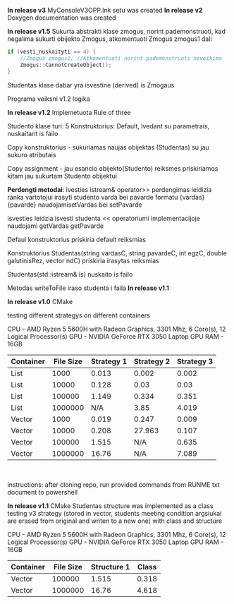 **In release v3**
MyConsoleV3OPP.lnk setu was created
**In release v2**
Doxygen documentation  was created

**In release v1.5**
Sukurta abstrakti klase zmogus, norint pademonstruoti, kad negalima sukurti obijekto Zmogus, atkomentuoti Zmogus zmogus1 dali

```cpp
if (vesti_nuskaityti == 4) {
	//Zmogus zmogus1; //Atkomentuoti norint pademonstruoti neveikima
	Zmogus::CannotCreateObject();
}
```

Studentas klase dabar yra isvestine (derived) is Zmogaus 

Programa veiksni v1.2 logika



**In release  v1.2**
Implemetuota Rule of three

Studento klase turi: 5 Konstruktorius: Default, Ivedant su parametrais, nuskaitant is failo

Copy konstruktorius - sukuriamas naujas obijektas (Studentas) su jau sukuro atributais 

Copy assignment - jau esancio obijekto(Studento) reiksmes priskiriamos kitam jau sukurtam Studento obijektui

**Perdengti metodai**:
ivesties istream& operator>> perdengimas leidizia ranka vartotojui irasyti studento varda bei pavarde formatu {vardas} {pavarde} naudojamisetVardas bei setPavarde 

isvesties leidzia isvesti studenta << operatoriumi implementacijoje naudojami getVardas getPavarde

Defaul konstruktorius priskiria default reiksmias

Konstruktorius Studentas(string vardasC, string pavardeC, int egzC, double galutinisRez, vector<int> ndC) priskiria irasytas reiksmias

Studentas(std::istream& is) nuskaito is failo

Metodas writeToFile iraso studenta i faila
**In release v1.1**



**In release v1.0** 
CMake 

testing different strategys on different containers

CPU - AMD Ryzen 5 5600H with Radeon Graphics, 3301 Mhz, 6 Core(s), 12 Logical Processor(s)
GPU - NVIDIA GeForce RTX 3050 Laptop GPU
RAM - 16GB

| Container | File Size | Strategy 1 | Strategy 2 | Strategy 3 |
|-----------|-----------|------------|------------|------------|
| List      | 1000      | 0.013      | 0.002      | 0.002      |
| List      | 10000     | 0.128      | 0.03       | 0.03       |
| List      | 100000    | 1.149      | 0.334      | 0.351      |
| List      | 1000000   | N/A        | 3.85       | 4.019      |
| Vector    | 1000      | 0.019      | 0.247      | 0.009      |
| Vector    | 10000     | 0.208      | 27.963     | 0.107      |
| Vector    | 100000    | 1.515      | N/A        | 0.635      |
| Vector    | 1000000   | 16.76      | N/A        | 7.089      |

﻿

instructions:
after cloning repo, run provided commands from RUNME txt document to powershell

**In release v1.1** 
CMake 
Studentas structure was implemented as a class
testing v3 strategy (stored in vector, students meeting condition argsiukai are erased from original and writen to a new one) with class and structure

CPU - AMD Ryzen 5 5600H with Radeon Graphics, 3301 Mhz, 6 Core(s), 12 Logical Processor(s)
GPU - NVIDIA GeForce RTX 3050 Laptop GPU
RAM - 16GB

| Container | File Size |  Structure 1 | Class | 
|-----------|-----------|------------|------------|
| Vector    | 100000    | 1.515      |        0.318 | 
| Vector    | 1000000   | 16.76      | 4.618       | 
